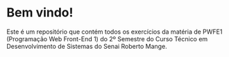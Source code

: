 <h1>Bem vindo!</h1>
<p>Este é um repositório que contém todos os exercícios da matéria de PWFE1 (Programação Web Front-End 1) do 2º Semestre do Curso Técnico em Desenvolvimento de Sistemas do Senai Roberto Mange.</p>